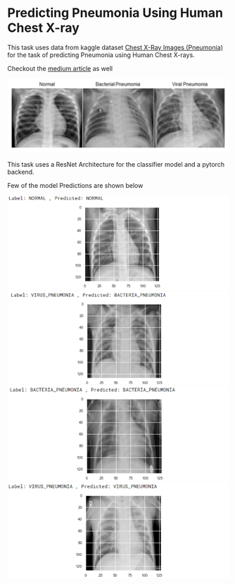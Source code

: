 # Predicting Pneumonia Using Human Chest X-ray

This task uses data from kaggle dataset [Chest X-Ray Images (Pneumonia)](https://www.kaggle.com/paultimothymooney/chest-xray-pneumonia)
for the task of predicting Pneumonia using Human Chest X-rays.

Checkout the [medium article](https://medium.com/@devin.18/predicting-the-probability-of-pneumonia-using-chest-x-rays-and-cnns-67457529cf28) as well

![A test image](images/dataset%20image.PNG)

This task uses a ResNet Architecture for the classifier model and a pytorch backend.

Few of the model Predictions are shown below

![pred_1](images/pred_1.PNG)
![pred_2](images/pred_2.PNG)
![pred_3](images/pred_3.PNG)
![pred_4](images/pred_4.PNG)
